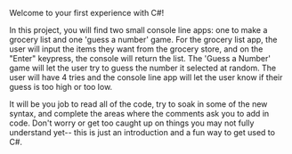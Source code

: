 Welcome to your first experience with C#!

In this project, you will find two small console line apps: one to make a grocery list and one 'guess a number' game. For the grocery list app, the user will input the items they want from the grocery store, and on the "Enter" keypress, the console will return the list. The 'Guess a Number' game will let the user try to guess the number it selected at random. The user will have 4 tries and the console line app will let the user know if their guess is too high or too low.

It will be you job to read all of the code, try to soak in some of the new syntax, and complete the areas where the comments ask you to add in code. Don't worry or get too caught up on things you may not fully understand yet-- this is just an introduction and a fun way to get used to C#.
